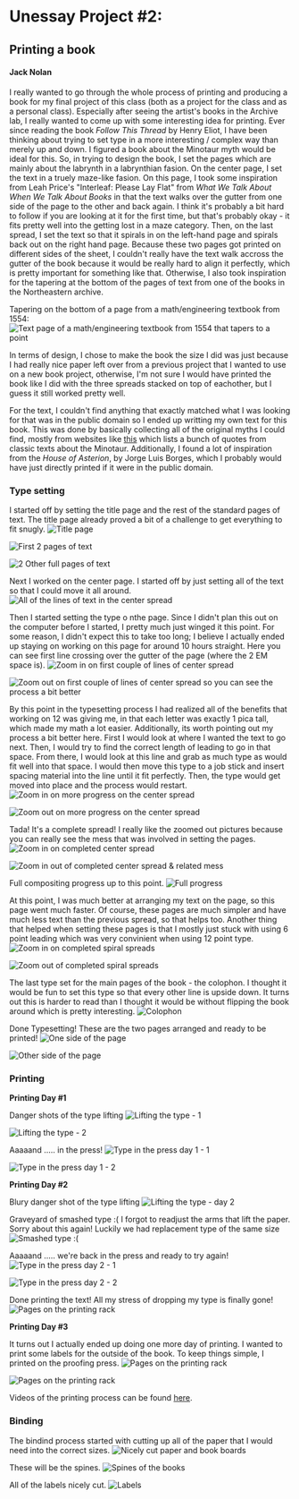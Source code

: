 # Unessay Project #2:

## Printing a book

#### Jack Nolan

I really wanted to go through the whole process of printing and producing a book for my final project of this class (both as a project for the class and as a personal class). Especially after seeing the artist's books in the Archive lab, I really wanted to come up with some interesting idea for printing. Ever since reading the book *Follow This Thread* by Henry Eliot, I have been thinking about trying to set type in a more interesting / complex way than merely up and down. I figured a book about the Minotaur myth would be ideal for this. So, in trying to design the book, I set the pages which are mainly about the labrynth in a labrynthian fasion. On the center page, I set the text in a truely maze-like fasion. On this page, I took some inspiration from Leah Price's "Interleaf: Please Lay Flat" from *What We Talk About When We Talk About Books* in that the text walks over the gutter from one side of the page to the other and back again. I think it's probably a bit hard to follow if you are looking at it for the first time, but that's probably okay - it fits pretty well into the getting lost in a maze category. Then, on the last spread, I set the text so that it spirals in on the left-hand page and spirals back out on the right hand page. Because these two pages got printed on different sides of the sheet, I couldn't really have the text walk accross the gutter of the book because it would be really hard to align it perfectly, which is pretty important for something like that. Otherwise, I also took inspiration for the tapering at the bottom of the pages of text from one of the books in the Northeastern archive.

Tapering on the bottom of a page from a math/engineering textbook from 1554:
![Text page of a math/engineering textbook from 1554 that tapers to a point](/images/1554Tapering.jpg)

In terms of design, I chose to make the book the size I did was just because I had really nice paper left over from a previous project that I wanted to use on a new book project, otherwise, I'm not sure I would have printed the book like I did with the three spreads stacked on top of eachother, but I guess it still worked pretty well.

For the text, I couldn't find anything that exactly matched what I was looking for that was in the public domain so I ended up writting my own text for this book. This was done by basically collecting all of the original myths I could find, mostly from websites like [this](https://www.theoi.com/Ther/Minotauros.html) which lists a bunch of quotes from classic texts about the Minotaur. Additionally, I found a lot of inspiration from the *House of Asterion*, by Jorge Luis Borges, which I probably would have just directly printed if it were in the public domain.

### Type setting

I started off by setting the title page and the rest of the standard pages of text. The title page already proved a bit of a challenge to get everything to fit snugly.
![Title page](/images/Unessay2Photos/IMG_0754.jpeg)

![First 2 pages of text](/images/Unessay2Photos/IMG_0755.jpeg)

![2 Other full pages of text](/images/Unessay2Photos/IMG_0756.jpeg)

Next I worked on the center page. I started off by just setting all of the text so that I could move it all around.
![All of the lines of text in the center spread](/images/Unessay2Photos/IMG_0763.jpg)

Then I started setting the type o nthe page. Since I didn't plan this out on the computer before I started, I pretty much just winged it this point. For some reason, I didn't expect this to take too long; I believe I actually ended up staying on working on this page for around 10 hours straight. Here you can see first line crossing over the gutter of the page (where the 2 EM space is).
![Zoom in on first couple of lines of center spread](/images/Unessay2Photos/IMG_0764.jpg)

![Zoom out on first couple of lines of center spread so you can see the process a bit better](/images/Unessay2Photos/IMG_0765.jpg)

By this point in the typesetting process I had realized all of the benefits that working on 12 was giving me, in that each letter was exactly 1 pica tall, which made my math a lot easier. Additionally, its worth pointing out my process a bit better here. First I would look at where I wanted the text to go next. Then, I would try to find the correct length of leading to go in that space. From there, I would look at this line and grab as much type as would fit well into that space. I would then move this type to a job stick and insert spacing material into the line until it fit perfectly. Then, the type would get moved into place and the process would restart.
![Zoom in on more progress on the center spread](/images/Unessay2Photos/IMG_0767.jpg)

![Zoom out on more progress on the center spread](/images/Unessay2Photos/IMG_0766.jpg)

Tada! It's a complete spread! I really like the zoomed out pictures because you can really see the mess that was involved in setting the pages.
![Zoom in on completed center spread](/images/Unessay2Photos/IMG_0768.jpg)

![Zoom in out of completed center spread & related mess](/images/Unessay2Photos/IMG_0769.jpg)

Full compositing progress up to this point.
![Full progress](/images/Unessay2Photos/IMG_0770.jpg)

At this point, I was much better at arranging my text on the page, so this page went much faster. Of course, these pages are much simpler and have much less text than the previous spread, so that helps too. Another thing that helped when setting these pages is that I mostly just stuck with using 6 point leading which was very convinient when using 12 point type.
![Zoom in on completed spiral spreads](/images/Unessay2Photos/IMG_0776.jpg)

![Zoom out of completed spiral spreads](/images/Unessay2Photos/IMG_0777.jpg)

The last type set for the main pages of the book - the colophon. I thought it would be fun to set this type so that every other line is upside down. It turns out this is harder to read than I thought it would be without flipping the book around which is pretty interesting.
![Colophon](/images/Unessay2Photos/IMG_0780.jpg)

Done Typesetting! These are the two pages arranged and ready to be printed!
![One side of the page](/images/Unessay2Photos/IMG_0782.jpg)

![Other side of the page](/images/Unessay2Photos/IMG_0783.jpg)

### Printing

**Printing Day #1**

Danger shots of the type lifting
![Lifting the type - 1](/images/Unessay2Photos/IMG_0785.jpg)

![Lifting the type - 2](/images/Unessay2Photos/IMG_0786.jpg)

Aaaaand ..... in the press!
![Type in the press day 1 - 1](/images/Unessay2Photos/IMG_0787.jpg)

![Type in the press day 1 - 2](/images/Unessay2Photos/IMG_0788.jpg)

**Printing Day #2**

Blury danger shot of the type lifting
![Lifting the type - day 2](/images/Unessay2Photos/IMG_0803.jpg)

Graveyard of smashed type :(
I forgot to readjust the arms that lift the paper. Sorry about this again! Luckily we had replacement type of the same size
![Smashed type :(](/images/Unessay2Photos/IMG_0807.jpg)

Aaaaand ..... we're back in the press and ready to try again!
![Type in the press day 2 - 1](/images/Unessay2Photos/IMG_0809.jpg)

![Type in the press day 2 - 2](/images/Unessay2Photos/IMG_0810.jpg)

Done printing the text! All my stress of dropping my type is finally gone!
![Pages on the printing rack](/images/Unessay2Photos/IMG_0812.jpg)

**Printing Day #3**

It turns out I actually ended up doing one more day of printing. I wanted to print some labels for the outside of the book. To keep things simple, I printed on the proofing press.
![Pages on the printing rack](/images/Unessay2Photos/IMG_0816.jpg)

![Pages on the printing rack](/images/Unessay2Photos/IMG_0821.jpg)


Videos of the printing process can be found [here](https://drive.google.com/drive/u/1/my-drive).

### Binding

The bindind process started with cutting up all of the paper that I would need into the correct sizes.
![Nicely cut paper and book boards](/images/Unessay2Photos/IMG_0815.jpg)

These will be the spines.
![Spines of the books](/images/Unessay2Photos/IMG_0823.jpg)

All of the labels nicely cut.
![Labels](/images/Unessay2Photos/IMG_0824.jpg)






